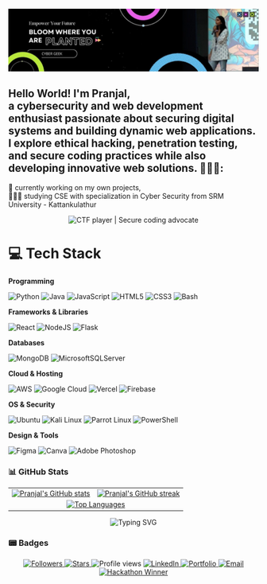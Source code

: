 ![GitHub Banner](https://raw.githubusercontent.com/PranjalBugged-Out/PranjalBugged-Out/main/banner.png)




## Hello World! I'm Pranjal,<br>a cybersecurity and web development enthusiast passionate about securing digital systems and building dynamic web applications. I explore ethical hacking, penetration testing, and secure coding practices while also developing innovative web solutions. 🚀👋🏼:
🛜 currently working on my own projects,<br>👨🏼‍🎓 studying CSE with specialization in Cyber Security from SRM University - Kattankulathur

<div align="center">

<img src="https://readme-typing-svg.demolab.com?font=Fira+Code&size=28&duration=2800&pause=700&color=6AA6FF&center=true&vCenter=true&width=900&lines=CTF+player+%7C+Secure+coding+advocate" alt="CTF player | Secure coding advocate" />

</div>


# 💻 Tech Stack

**Programming**

![Python](https://img.shields.io/badge/Python-3776AB?style=for-the-badge&logo=python&logoColor=FFD43B) ![Java](https://img.shields.io/badge/java-%23ED8B00.svg?style=for-the-badge&logo=openjdk&logoColor=white) ![JavaScript](https://img.shields.io/badge/JavaScript-black?style=for-the-badge&logo=javascript&logoColor=black&color=F7DF1E) ![HTML5](https://img.shields.io/badge/html5-%23E34F26.svg?style=for-the-badge&logo=html5&logoColor=white) ![CSS3](https://img.shields.io/badge/css3-%231572B6.svg?style=for-the-badge&logo=css3&logoColor=white) ![Bash](https://img.shields.io/badge/Bash-121011?style=for-the-badge&logo=gnubash&logoColor=white)

**Frameworks & Libraries**

![React](https://img.shields.io/badge/react-%2320232a.svg?style=for-the-badge&logo=react&logoColor=%2361DAFB) ![NodeJS](https://img.shields.io/badge/node.js-6DA55F?style=for-the-badge&logo=node.js&logoColor=white) ![Flask](https://img.shields.io/badge/Flask-000000?style=for-the-badge&logo=flask&logoColor=white)

**Databases**

![MongoDB](https://img.shields.io/badge/MongoDB-%234ea94b.svg?style=for-the-badge&logo=mongodb&logoColor=white) ![MicrosoftSQLServer](https://img.shields.io/badge/Microsoft%20SQL%20Server-CC2927?style=for-the-badge&logo=microsoft%20sql%20server&logoColor=white)

**Cloud & Hosting**

![AWS](https://img.shields.io/badge/AWS-232F3E?style=for-the-badge&logo=amazon-aws&logoColor=FF9900) ![Google Cloud](https://img.shields.io/badge/GoogleCloud-%234285F4.svg?style=for-the-badge&logo=google-cloud&logoColor=white) ![Vercel](https://img.shields.io/badge/Vercel-000000?style=for-the-badge&logo=vercel&logoColor=white) ![Firebase](https://img.shields.io/badge/Firebase-039BE5?style=for-the-badge&logo=Firebase&logoColor=white)

**OS & Security**

![Ubuntu](https://img.shields.io/badge/Ubuntu-black?style=for-the-badge&logo=ubuntu&logoColor=black&color=E95420) ![Kali Linux](https://img.shields.io/badge/Kali%20Linux-black?style=for-the-badge&logo=kalilinux&logoColor=black&color=white) ![Parrot Linux](https://img.shields.io/badge/Parrot%20Linux-black?style=for-the-badge&logo=parrotos&logoColor=black&color=00AEEF) ![PowerShell](https://img.shields.io/badge/PowerShell-%235391FE.svg?style=for-the-badge&logo=powershell&logoColor=white)

**Design & Tools**

![Figma](https://img.shields.io/badge/figma-%23F24E1E.svg?style=for-the-badge&logo=figma&logoColor=white) ![Canva](https://img.shields.io/badge/Canva-black?style=for-the-badge&logo=canva&logoColor=white&color=6C24FF) ![Adobe Photoshop](https://img.shields.io/badge/adobe%20photoshop-%2331A8FF.svg?style=for-the-badge&logo=adobe%20photoshop&logoColor=white)



### 📊 GitHub Stats

<div align="center">

<!-- Row 1: Stats + Streak -->
<table>
  <tr>
    <td>
      <a href="https://github.com/PranjalBugged-Out">
        <img alt="Pranjal's GitHub stats" src="https://github-readme-stats.vercel.app/api?username=PranjalBugged-Out&show_icons=true&theme=tokyonight&hide_border=true" />
      </a>
    </td>
    <td>
      <a href="https://github.com/PranjalBugged-Out">
        <img alt="Pranjal's GitHub streak" src="https://streak-stats.demolab.com?user=PranjalBugged-Out&theme=tokyonight&hide_border=true" />
      </a>
    </td>
  </tr>
  <tr>
    <td colspan="2" align="center">
      <a href="https://github.com/PranjalBugged-Out">
        <img alt="Top Languages" src="https://github-readme-stats.vercel.app/api/top-langs/?username=PranjalBugged-Out&layout=compact&theme=tokyonight&hide_border=true" />
      </a>
    </td>
  </tr>
  
</table>

</div>

<div align="center">

<img src="https://readme-typing-svg.demolab.com?font=Fira+Code&size=26&duration=3200&pause=700&color=6AA6FF&center=true&vCenter=true&width=850&lines=Cybersecurity+%26+Web+Dev;CTF+player+%7C+Secure+coding+advocate;Always+learning+new+exploits+%26+defenses" alt="Typing SVG" />

</div>





### 📟 Badges

<div align="center">

<!-- Profile metrics -->
<a href="https://github.com/PranjalBugged-Out?tab=followers">
  <img src="https://img.shields.io/github/followers/PranjalBugged-Out?logo=github&style=for-the-badge" alt="Followers"/>
  </a>
<a href="https://github.com/PranjalBugged-Out?tab=repositories&type=source">
  <img src="https://img.shields.io/github/stars/PranjalBugged-Out?affiliations=OWNER%2CCOLLABORATOR&logo=github&style=for-the-badge" alt="Stars"/>
  </a>
<img src="https://komarev.com/ghpvc/?username=PranjalBugged-Out&style=for-the-badge&color=blueviolet" alt="Profile views"/>

<!-- Social / contact -->
<a href="https://www.linkedin.com/in/pranjalbabel">
  <img src="https://img.shields.io/badge/LinkedIn-Connect-0A66C2?logo=linkedin&style=for-the-badge" alt="LinkedIn"/>
</a>
<a href="https://pranjal-babel.vercel.app/">
  <img src="https://img.shields.io/badge/Portfolio-Visit-4CAF50?style=for-the-badge&logo=vercel&logoColor=white" alt="Portfolio"/>
</a>
<a href="mailto:pranjalbabel08@gmail.com">
  <img src="https://img.shields.io/badge/Email-Contact-EA4335?logo=gmail&logoColor=white&style=for-the-badge" alt="Email"/>
</a>

<!-- Achievement -->
<a href="https://www.linkedin.com/in/pranjalbabel/">
  <img src="https://img.shields.io/badge/Hackathon-Winner-8A2BE2?style=for-the-badge" alt="Hackathon Winner"/>
</a>

</div>



